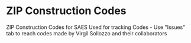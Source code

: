 # ZIP Construction Codes
ZIP Construction Codes for SAES
Used for tracking Codes - Use "Issues" tab to reach codes made by Virgil Sollozzo and their collaborators

